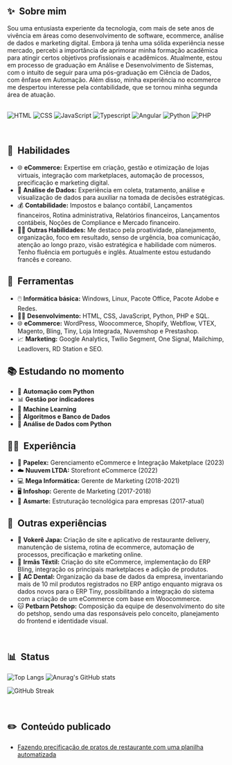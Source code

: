 ## ✨  &nbsp;Sobre mim
Sou uma entusiasta experiente da tecnologia, com mais de sete anos de vivência em áreas como desenvolvimento de software, ecommerce, análise de dados e marketing digital. Embora já tenha uma sólida experiência nesse mercado, percebi a importância de aprimorar minha formação acadêmica para atingir certos objetivos profissionais e acadêmicos. Atualmente, estou em processo de graduação em Análise e Desenvolvimento de Sistemas, com o intuito de seguir para uma pós-graduação em Ciência de Dados, com ênfase em Automação. Além disso, minha experiência no ecommerce me despertou interesse pela contabilidade, que se tornou minha segunda área de atuação.
## 
<div style="display: inline_block">
<img align="center" alt="HTML" src="https://img.shields.io/badge/html5-E34F26?style=for-the-badge&logo=html5&logoColor=white" />
<img align="center" alt="CSS" src="https://img.shields.io/badge/css3-2196F3?style=for-the-badge&logo=css3&logoColor=white" />
<img align="center" alt="JavaScript" src="https://img.shields.io/badge/javascript-F0DA4A?style=for-the-badge&logo=javascript&logoColor=black" />
<img align="center" alt="Typescript" src="https://img.shields.io/badge/typescript-007ACC?style=for-the-badge&logo=typescript&logoColor=white" />
<img align="center" alt="Angular" src="https://img.shields.io/badge/angular-A83859?style=for-the-badge&logo=angular&logoColor=white" />
<img align="center" alt="Python" src="https://img.shields.io/badge/python-367C39?style=for-the-badge&logo=python&logoColor=white" />
<img align="center" alt="PHP" src="https://img.shields.io/badge/php-7868B0?style=for-the-badge&logo=php&logoColor=white" />
</div>



&nbsp;
## 🤹 &nbsp;Habilidades
-   🌐 **eCommerce:** Expertise em criação, gestão e otimização de lojas virtuais, integração com marketplaces, automação de processos, precificação e marketing digital.
-   🔢 **Análise de Dados:** Experiência em coleta, tratamento, análise e visualização de dados para auxiliar na tomada de decisões estratégicas.
-   💰 **Contabilidade:** Impostos e balanço contábil, Lançamentos financeiros, Rotina administrativa, Relatórios financeiros, Lançamentos contábeis, Noções de Compliance e Mercado financeiro.
-   👩‍🚀 **Outras Habilidades:** Me destaco pela proatividade, planejamento, organização, foco em resultado, senso de urgência, boa comunicação, atenção ao longo prazo, visão estratégica e habilidade com números. Tenho fluência em português e inglês. Atualmente estou estudando francês e coreano.

## 🧰 &nbsp;Ferramentas
-   🖱️ **Informática básica:** Windows, Linux, Pacote Office, Pacote Adobe e Redes.
-   👨‍💻 **Desenvolvimento:** HTML, CSS, JavaScript, Python, PHP e SQL.
-   🌐 **eCommerce:** WordPress, Woocommerce, Shopify, Webflow, VTEX, Magento, Bling, Tiny, Loja Integrada, Nuvemshop e Prestashop.
-   📈 **Marketing:** Google Analytics, Twilio Segment, One Signal, Mailchimp, Leadlovers, RD Station e SEO.

## 📚 Estudando no momento
-   🐍 **Automação com Python**
-   📊 **Gestão por indicadores**
-   🤖 **Machine Learning**
-   🔢 **Algoritmos e Banco de Dados**
-   🐍 **Análise de Dados com Python**

## 👩‍💻 &nbsp;Experiência
-   📰 **Papelex:** Gerenciamento eCommerce e Integração Maketplace (2023)
-   ☁️ **Nuuvem LTDA:** Storefront eCommerce (2022)
-   💻 **Mega Informática:** Gerente de Marketing (2018-2021)
-   ️🖥️ **Infoshop:** Gerente de Marketing (2017-2018)
-   🔵 **Asmarte:** Estruturação tecnológica para empresas (2017-atual)

## 📂 &nbsp;Outras experiências
-   🍣 **Vokerê Japa:** Criação de site e aplicativo de restaurante delivery, manutenção de sistema, rotina de ecommerce, automação de processos, precificação e marketing online.
-   👗 **Irmãs Têxtil:** Criação do site eCommerce, implementação do ERP Bling, integração os principais marketplaces e adição de produtos.
-   🦷 **AC Dental:** Organização da base de dados da empresa, inventariando mais de 10 mil produtos registrados no ERP antigo enquanto migrava os dados novos para o ERP Tiny, possibilitando a integração do sistema com a criação de um eCommerce com base em Woocommerce.
-   🐱 **Petbarn Petshop:** Composição da equipe de desenvolvimento do site do petshop, sendo uma das responsáveis pelo conceito, planejamento do frontend e identidade visual.

&nbsp;


## 📊 &nbsp;Status

![Top Langs](https://github-readme-stats.vercel.app/api/top-langs/?username=anuraghazra&layout=compact&theme=omni)
![Anurag's GitHub stats](https://github-readme-stats.vercel.app/api?username=anuraghazra&show_icons=true&theme=omni&hide=issues)

![GitHub Streak](https://github-readme-streak-stats.herokuapp.com/?user=scarllettlins&theme=dark&count_private=true&bg_color=0d1116&title_color=ce09ec&text_color=a4aacb&icon_color=007ec6&theme=omni)


&nbsp;

## ✏️ &nbsp;Conteúdo publicado

<!-- BLOG-POST-LIST:START -->
- [Fazendo precificação de pratos de restaurante com uma planilha automatizada](https://asmarte.com/materiais/precificacao-para-restaurantes/)
<!-- BLOG-POST-LIST:END -->

&nbsp;





